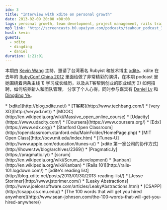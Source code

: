 ```yaml
---
idx: 3
title: "Interview with xdite on personal growth"
date: 2013-02-09 20:00 +08:00
tags: personal growth, team development, project management, rails training
mp3_link: "http://screencasts.b0.upaiyun.com/podcasts/teahour_podcast_3.mp3"
host: kevin
guests:
  - xdite
  - dingding
  - daniel
duration: 1:21:01
---
```


本期由 [Kevin Wang](http://knwang.com) 主持，邀请了台湾著名 Rubyist 和技术博主 [xdite](http://blog.xdite.net)。xdite 在去年的 [RubyConf China 2012](http://rubyconfchina.org) 里面给做了非常精彩的演讲，在本期 podcast 里她围绕着两条主线 1) 学习成长经历，以及从T客帮到创业的职业经历 2) 如何招聘，如何培养新人和团队管理， 分享了个人心得。同时参与嘉宾有 [Daniel Lv](http://lvguoning.com) 和 [Dingding Ye](http://yedingding.com)。

<section class="notes" markdown="1">
* [xdite](http://blog.xdite.net/)
* [T客邦](http://www.techbang.com/)
* [very XD](http://veryxd.net/)
* [MOOC](http://en.wikipedia.org/wiki/Massive_open_online_course)
* [Udacity](https://www.udacity.com/)
* [Coursera](https://www.coursera.org/)
* [Edx](https://www.edx.org/)
* [Stanford Open Classroom](http://openclassroom.stanford.edu/MainFolder/HomePage.php)
* [MIT Open Class](http://ocw.mit.edu/index.htm)
* [iTunes-U](http://www.apple.com/education/itunes-u/)
* [xdite 第一家公司的协作方式](http://ihower.tw/blog/archives/2369/)
* [Pragmatic.ly](https://pragmatic.ly/)
* [scrum](http://en.wikipedia.org/wiki/Scrum_development)
* [kanban](http://en.wikipedia.org/wiki/Kanban)
* [Rails 101](http://rails-101.logdown.com/)
* [xdite's reading list](http://blog.xdite.net/posts/2013/01/30/2013-reading-list/)
* [Jesse Storimer](http://www.jstorimer.com/)
* [Leaky Abstractions](http://www.joelonsoftware.com/articles/LeakyAbstractions.html)
* [CSAPP](http://csapp.cs.cmu.edu/)
* [The 100 words that will get you hired anywhere](http://www.sean-johnson.com/the-100-words-that-will-get-you-hired-anywhere/)
</section>
